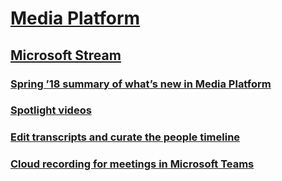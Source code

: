 # [Media Platform](index.md)
## [Microsoft Stream](microsoft-stream/index.md)
### [Spring ’18 summary of what’s new in Media Platform](microsoft-stream/spring-18-summary-of-what-s-new-in-media-platform.md)
### [Spotlight videos](microsoft-stream/spotlight-videos.md)
### [Edit transcripts and curate the people timeline](microsoft-stream/edit-transcripts-and-curate-the-people-timeline.md)
### [Cloud recording for meetings in Microsoft Teams](microsoft-stream/cloud-recording-for-meetings-in-microsoft-teams.md)
